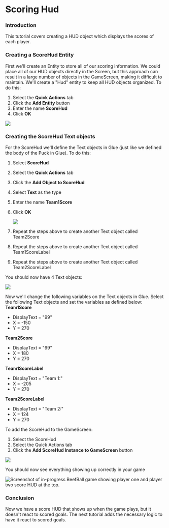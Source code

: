 # Scoring Hud

### Introduction

This tutorial covers creating a HUD object which displays the scores of each player.

### Creating a ScoreHud Entity

First we'll create an Entity to store all of our scoring information. We could place all of our HUD objects directly in the Screen, but this approach can result in a large number of objects in the GameScreen, making it difficult to maintain. We'll create a "Hud" entity to keep all HUD objects organized. To do this:

1. Select the **Quick Actions** tab
2. Click the **Add Entity** button
3. Enter the name **ScoreHud**
4. Click **OK**

![](../../media/2021-07-img\_60fdd1776370c.png)

### Creating the ScoreHud Text objects

For the ScoreHud we'll define the Text objects in Glue (just like we defined the body of the Puck in Glue). To do this:

1. Select **ScoreHud**
2. Select the **Quick Actions** tab
3. Click the **Add Object to ScoreHud**
4. Select **Text** as the type
5. Enter the name **Team1Score**
6.  Click **OK**

    ![](../../media/2021-07-img\_60fdd21643893.png)
7. Repeat the steps above to create another Text object called Team2Score
8. Repeat the steps above to create another Text object called Team1ScoreLabel
9. Repeat the steps above to create another Text object called Team2ScoreLabel

You should now have 4 Text objects:

![](../../media/2021-07-img\_60fdd24f94751.png)

Now we'll change the following variables on the Text objects in Glue. Select the following Text objects and set the variables as defined below: **Team1Score**

* DisplayText = "99"
* X = -150
* Y = 270

**Team2Score**

* DisplayText = "99"
* X = 180
* Y = 270

**Team1ScoreLabel**

* DisplayText = "Team 1:"
* X = -205
* Y = 270

**Team2ScoreLabel**

* DisplayText = "Team 2:"
* X = 124
* Y = 270

To add the ScoreHud to the GameScreen:

1. Select the ScoreHud
2. Select the Quick Actions tab
3. Click the **Add ScoreHud Instance to GameScreen** button

![](../../media/2021-07-img\_60fdd305ee7ac.png)

You should now see everything showing up correctly in your game

![Screenshot of in-progress BeefBall game showing player one and player two score HUD at the top.](../../media/2021-05-img\_609de61e7870f.png)

### Conclusion

Now we have a score HUD that shows up when the game plays, but it doesn't react to scored goals. The next tutorial adds the necessary logic to have it react to scored goals.

